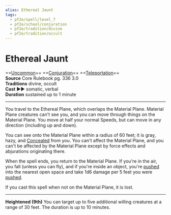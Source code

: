 ```yaml
---
alias: Ethereal Jaunt
tags:
  - pf2e/spell/level_7
  - pf2e/school/conjuration
  - pf2e/tradition/divine
  - pf2e/tradition/occult
---
```


# Ethereal Jaunt

==[Uncommon](../../../Traits/Uncommon.md)== ==[Conjuration](../../../Traits/Conjuration.md)== ==[Teleportation](../../../Traits/Teleportation.md)==  
__Source__ Core Rulebook pg. 336 3.0  
**Traditions** divine, occult  
**Cast** ►► somatic, verbal  
**Duration** sustained up to 1 minute

---

You travel to the Ethereal Plane, which overlaps the Material Plane. Material Plane creatures can't see you, and you can move through things on the Material Plane. You move at half your normal Speeds, but can move in any direction (including up and down).

You can see onto the Material Plane within a radius of 60 feet; it is gray, hazy, and [Concealed](../../../Conditions/Concealed.md) from you. You can't affect the Material Plane, and you can't be affected by the Material Plane except by force effects and abjurations originating there.

When the spell ends, you return to the Material Plane. If you're in the air, you fall (unless you can fly), and if you're inside an object, you're [pushed](../../../Rules/Forced%20Movement.md) into the nearest open space and take 1d6 damage per 5 feet you were [pushed](../../../Rules/Forced%20Movement.md).

If you cast this spell when not on the Material Plane, it is lost.

<hr>

**Heightened (9th)** You can target up to five additional willing creatures at a range of 30 feet. The duration is up to 10 minutes.
